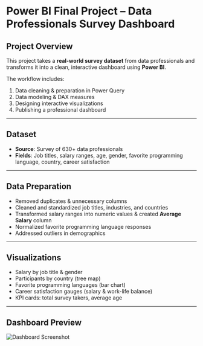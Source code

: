 # Power BI Final Project – Data Professionals Survey Dashboard  

## Project Overview  
This project takes a **real-world survey dataset** from data professionals and transforms it into a clean, interactive dashboard using **Power BI**.  

The workflow includes:  
1. Data cleaning & preparation in Power Query  
2. Data modeling & DAX measures  
3. Designing interactive visualizations  
4. Publishing a professional dashboard  

---

## Dataset  
- **Source**: Survey of 630+ data professionals  
- **Fields**: Job titles, salary ranges, age, gender, favorite programming language, country, career satisfaction  

---

## Data Preparation  
- Removed duplicates & unnecessary columns  
- Cleaned and standardized job titles, industries, and countries  
- Transformed salary ranges into numeric values & created **Average Salary** column  
- Normalized favorite programming language responses  
- Addressed outliers in demographics  

---

##  Visualizations  
- Salary by job title & gender  
- Participants by country (tree map)  
- Favorite programming languages (bar chart)  
- Career satisfaction gauges (salary & work-life balance)  
- KPI cards: total survey takers, average age

---

## Dashboard Preview
![Dashboard Screenshot](https://github.com/username/repo-name/blob/main/Images/Dashboard.png?raw=true)


